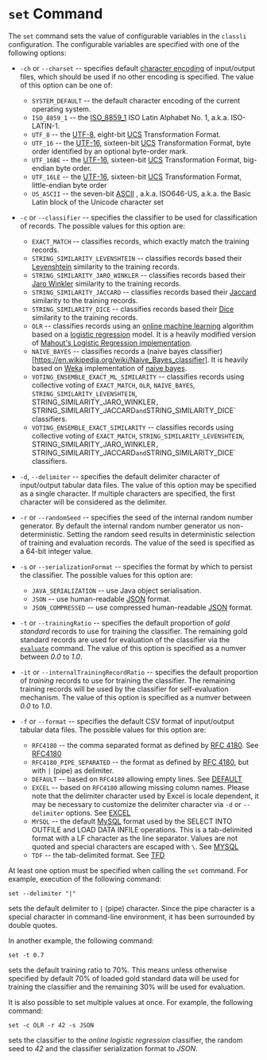 # `set` Command

The `set` command sets the value of configurable variables in the `classli` configuration. The configurable variables are specified with one of the following options:

* `-ch` or `--charset` -- specifies default [character encoding](https://en.wikipedia.org/wiki/Character_encoding) of input/output files, which should be used if no other encoding is specified. The value of this option can be one of:

    - `SYSTEM_DEFAULT` -- the default character encoding of the current operating system.
    - `ISO_8859_1` -- the [ISO_8859_1](https://en.wikipedia.org/wiki/ISO/IEC_8859-1) ISO Latin Alphabet No. 1, a.k.a. ISO-LATIN-1.
    - `UTF_8` -- the [UTF-8](https://en.wikipedia.org/wiki/UTF-8), eight-bit [UCS](https://en.wikipedia.org/wiki/Universal_Coded_Character_Set) Transformation Format.
    - `UTF_16` -- the [UTF-16](https://en.wikipedia.org/wiki/UTF-16), sixteen-bit [UCS](https://en.wikipedia.org/wiki/Universal_Coded_Character_Set) Transformation Format, byte order identified by an optional byte-order mark.
    - `UTF_16BE` -- the [UTF-16](https://en.wikipedia.org/wiki/UTF-16), sixteen-bit [UCS](https://en.wikipedia.org/wiki/Universal_Coded_Character_Set) Transformation Format, big-endian byte order.
    - `UTF_16LE` -- the [UTF-16](https://en.wikipedia.org/wiki/UTF-16), sixteen-bit [UCS](https://en.wikipedia.org/wiki/Universal_Coded_Character_Set) Transformation Format, little-endian byte order
    - `US_ASCII` -- the seven-bit [ASCII](https://en.wikipedia.org/wiki/ASCII) , a.k.a. ISO646-US, a.k.a. the Basic Latin block of the Unicode character set

* `-c` or `--classifier` -- specifies the classifier to be used for classification of records. The possible values for this option are:

    - `EXACT_MATCH` -- classifies records, which exactly match the training records.
    - `STRING_SIMILARITY_LEVENSHTEIN` -- classifies records based their [Levenshtein](https://en.wikipedia.org/wiki/Levenshtein_distance) similarity to the training records.
    - `STRING_SIMILARITY_JARO_WINKLER` -- classifies records based their [Jaro Winkler](https://en.wikipedia.org/wiki/Jaro–Winkler_distance) similarity to the training records.
    - `STRING_SIMILARITY_JACCARD` -- classifies records based their [Jaccard](https://en.wikipedia.org/wiki/Jaccard_index) similarity to the training records.
    - `STRING_SIMILARITY_DICE` -- classifies records based their [Dice](http://en.wikipedia.org/wiki/S%C3%B8rensen%E2%80%93Dice_coefficient) similarity to the training records.
    - `OLR` -- classifies records using an [online machine learning](https://en.wikipedia.org/wiki/Online_machine_learning) algorithm based on a [logistic regression](https://en.wikipedia.org/wiki/Logistic_regression) model. It is a heavily modified version of [Mahout's Logistic Regression implementation](https://mahout.apache.org/users/classification/logistic-regression.html).
    - `NAIVE_BAYES` -- classifies records a (naive bayes classifier)[https://en.wikipedia.org/wiki/Naive_Bayes_classifier]. It is heavily based on [Weka](http://www.cs.waikato.ac.nz/ml/weka/) implementation of [naive bayes](http://weka.sourceforge.net/doc.dev/weka/classifiers/bayes/NaiveBayes.html).
    - `VOTING_ENSEMBLE_EXACT_ML_SIMILARITY` -- classifies records using collective voting of `EXACT_MATCH`, `OLR`, `NAIVE_BAYES`, `STRING_SIMILARITY_LEVENSHTEIN`, STRING_SIMILARITY_JARO_WINKLER`, `STRING_SIMILARITY_JACCARD` and `STRING_SIMILARITY_DICE` classifiers. 
    - `VOTING_ENSEMBLE_EXACT_SIMILARITY` -- classifies records using collective voting of `EXACT_MATCH`, `STRING_SIMILARITY_LEVENSHTEIN`, STRING_SIMILARITY_JARO_WINKLER`, `STRING_SIMILARITY_JACCARD` and `STRING_SIMILARITY_DICE` classifiers. 

* `-d`, `--delimiter` -- specifies the default delimiter character of input/output tabular data files. The value of this option may be specified as a single character. If multiple characters are specified, the first character will be considered as the delimiter.

* `-r` or `--randomSeed` -- specifies the seed of the internal random number generator. By default the internal random number generator us non-deterministic. Setting the random seed results in deterministic selection of training and evaluation records. The value of the seed is specified as a 64-bit integer value.

* `-s` or `--serializationFormat` -- specifies the format by which to persist the classifier. The possible values for this option are:

    - `JAVA_SERIALIZATION` -- use Java object serialisation. 
    - `JSON` -- use human-readable [JSON](https://en.wikipedia.org/wiki/JSON) format.
    - `JSON_COMPRESSED` -- use compressed human-readable [JSON](https://en.wikipedia.org/wiki/JSON) format.
    
* `-t` or `--trainingRatio` -- specifies the default proportion of _gold standard_ records to use for training the classifier. The remaining gold standard records are used for evaluation of the classifier via the [`evaluate`](#evaluate) command. The value of this option is specified as a numver between _0.0_ to _1.0_.
                 
* `-it` or `--internalTrainingRecordRatio` -- specifies the default proportion of _training_ records to use for training the classifier. The remaining training records will be used by the classifier for self-evaluation mechanism. The value of this option is specified as a numver between _0.0_ to _1.0_.

* `-f` or `--format` -- specifies the default CSV format of input/output tabular data files. The possible values for this option are:
    - `RFC4180` -- the comma separated format as defined by [RFC 4180](http://tools.ietf.org/html/rfc4180). See [RFC4180](https://commons.apache.org/proper/commons-csv/archives/1.2/apidocs/org/apache/commons/csv/CSVFormat.html#RFC4180)
    - `RFC4180_PIPE_SEPARATED` -- the format as defined by [RFC 4180](http://tools.ietf.org/html/rfc4180), but with `|` (pipe) as delimiter.
    - `DEFAULT` -- based on `RFC4180` allowing empty lines. See [DEFAULT](https://commons.apache.org/proper/commons-csv/archives/1.4/apidocs/org/apache/commons/csv/CSVFormat.html#DEFAULT)
    - `EXCEL` -- based on `RFC4180` allowing missing column names. Please note that the delimiter character used by Excel is locale dependent, it may be necessary to customize the delimiter character via `-d` or `--delimiter` options. See [EXCEL](https://commons.apache.org/proper/commons-csv/archives/1.2/apidocs/org/apache/commons/csv/CSVFormat.html#EXCEL)
    - `MYSQL` -- the default [MySQL](http://dev.mysql.com/doc/refman/5.1/en/load-data.html) format used by the SELECT INTO OUTFILE and LOAD DATA INFILE operations. This is a tab-delimited format with a LF character as the line separator. Values are not quoted and special characters are escaped with `\`. See [MYSQL](https://commons.apache.org/proper/commons-csv/archives/1.2/apidocs/org/apache/commons/csv/CSVFormat.html#MYSQL)
    - `TDF` -- the tab-delimited format. See [TFD](https://commons.apache.org/proper/commons-csv/archives/1.2/apidocs/org/apache/commons/csv/CSVFormat.html#TDF)

At least one option must be specified when calling the `set` command. For example, execution of the following command:

    set --delimiter "|"

sets the default delimiter to `|` (pipe) character. Since the pipe character is a special character in command-line environment, it has been surrounded by double quotes.

In another example, the following command:

    set -t 0.7

sets the default training ratio to 70%. This means unless otherwise specified by default 70% of loaded gold standard data will be used for training the classifier and the remaining 30% will be used for evaluation.

It is also possible to set multiple values at once. For example, the following command:

    set -c OLR -r 42 -s JSON

sets the classifier to the _online logistic regression_ classifier, the random seed to _42_ and the classifier serialization format to _JSON_. 
